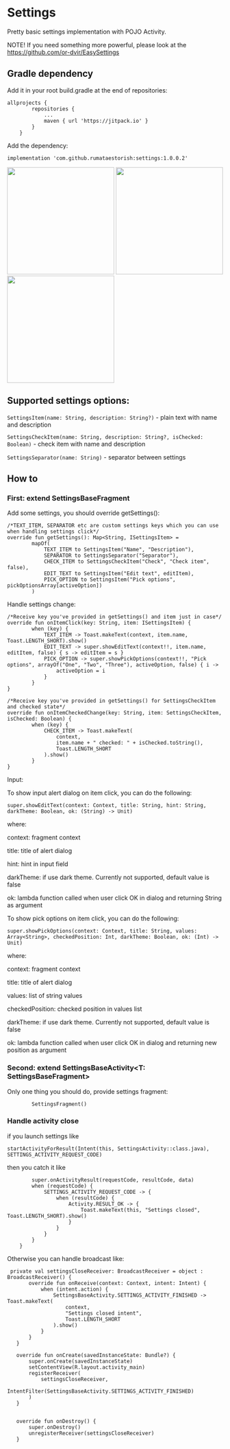 # Settings
Pretty basic settings implementation with POJO Activity.

NOTE! If you need something more powerful, please look at the https://github.com/or-dvir/EasySettings

## Gradle dependency

Add it in your root build.gradle at the end of repositories:

```
allprojects {
		repositories {
			...
			maven { url 'https://jitpack.io' }
		}
	}
```

Add the dependency:

`implementation 'com.github.rumataestorish:settings:1.0.0.2'`

<img src="./images/1.png" width="250">
<img src="./images/2.png" width="250">
<img src="./images/3.png" width="250">
				
## Supported settings options:
`SettingsItem(name: String, description: String?)` - plain text with name and description

`SettingsCheckItem(name: String, description: String?, isChecked: Boolean)` - check item with name and description

`SettingsSeparator(name: String)` - separator between settings


## How to
### First: extend SettingsBaseFragment
Add some settings, you should override getSettings():

```
/*TEXT_ITEM, SEPARATOR etc are custom settings keys which you can use when handling settings click*/
override fun getSettings(): Map<String, ISettingsItem> =
        mapOf(
            TEXT_ITEM to SettingsItem("Name", "Description"),
            SEPARATOR to SettingsSeparator("Separator"),
            CHECK_ITEM to SettingsCheckItem("Check", "Check item", false),
            EDIT_TEXT to SettingsItem("Edit text", editItem),
            PICK_OPTION to SettingsItem("Pick options", pickOptionsArray[activeOption])
        )
```

Handle settings change:
```    
/*Receive key you've provided in getSettings() and item just in case*/
override fun onItemClick(key: String, item: ISettingsItem) {
        when (key) {
            TEXT_ITEM -> Toast.makeText(context, item.name, Toast.LENGTH_SHORT).show()
            EDIT_TEXT -> super.showEditText(context!!, item.name, editItem, false) { s -> editItem = s }
            PICK_OPTION -> super.showPickOptions(context!!, "Pick options", arrayOf("One", "Two", "Three"), activeOption, false) { i ->
                activeOption = i
            }
        }
}

/*Receive key you've provided in getSettings() for SettingsCheckItem and checked state*/
override fun onItemCheckedChange(key: String, item: SettingsCheckItem, isChecked: Boolean) {
        when (key) {
            CHECK_ITEM -> Toast.makeText(
                context,
                item.name + " checked: " + isChecked.toString(),
                Toast.LENGTH_SHORT
            ).show()
        }
}
```
Input:

To show input alert dialog on item click, you can do the following:

`super.showEditText(context: Context, title: String, hint: String, darkTheme: Boolean, ok: (String) -> Unit)`

where:

context: fragment context

title: title of alert dialog

hint: hint in input field

darkTheme: if use dark theme. Currently not supported, default value is false

ok: lambda function called when user click OK in dialog and returning String as argument

To show pick options on item click, you can do the following:

`super.showPickOptions(context: Context, title: String, values: Array<String>, checkedPosition: Int, darkTheme: Boolean, ok: (Int) -> Unit)`

where:

context: fragment context

title: title of alert dialog

values: list of string values

checkedPosition: checked position in values list

darkTheme: if use dark theme. Currently not supported, default value is false

ok: lambda function called when user click OK in dialog and returning new position as argument

### Second: extend SettingsBaseActivity<T: SettingsBaseFragment>
Only one thing you should do, provide settings fragment:

```override fun getFragment(): SettingsFragment =
        SettingsFragment()
```

### Handle activity close

if you launch settings like

`startActivityForResult(Intent(this, SettingsActivity::class.java), SETTINGS_ACTIVITY_REQUEST_CODE)`

then you catch it like

```  override fun onActivityResult(requestCode: Int, resultCode: Int, data: Intent?) {
        super.onActivityResult(requestCode, resultCode, data)
        when (requestCode) {
            SETTINGS_ACTIVITY_REQUEST_CODE -> {
                when (resultCode) {
                    Activity.RESULT_OK -> {
                        Toast.makeText(this, "Settings closed", Toast.LENGTH_SHORT).show()
                    }
                }
            }
        }
    }
```
    
 Otherwise you can handle broadcast like:
 
 ```
  private val settingsCloseReceiver: BroadcastReceiver = object : BroadcastReceiver() {
        override fun onReceive(context: Context, intent: Intent) {
            when (intent.action) {
                SettingsBaseActivity.SETTINGS_ACTIVITY_FINISHED -> Toast.makeText(
                    context,
                    "Settings closed intent",
                    Toast.LENGTH_SHORT
                ).show()
            }
        }
    }
    
    override fun onCreate(savedInstanceState: Bundle?) {
        super.onCreate(savedInstanceState)
        setContentView(R.layout.activity_main)
        registerReceiver(
            settingsCloseReceiver,
            IntentFilter(SettingsBaseActivity.SETTINGS_ACTIVITY_FINISHED)
        )
    }


    override fun onDestroy() {
        super.onDestroy()
        unregisterReceiver(settingsCloseReceiver)
    }
 ```
 

